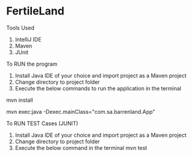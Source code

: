 # FertileLand


Tools Used
1. IntelliJ IDE
2. Maven
3. JUnit

To RUN the program
1. Install Java IDE of your choice and import project as a Maven project
2. Change directory to project folder
3. Execute the below commands to run the application in the terminal

mvn install

mvn exec:java -Dexec.mainClass="com.sa.barrenland.App"

To RUN TEST Cases (JUNIT)
1. Install Java IDE of your choice and import project as a Maven project
2. Change directory to project folder
3. Execute the below command in the terminal
mvn test
